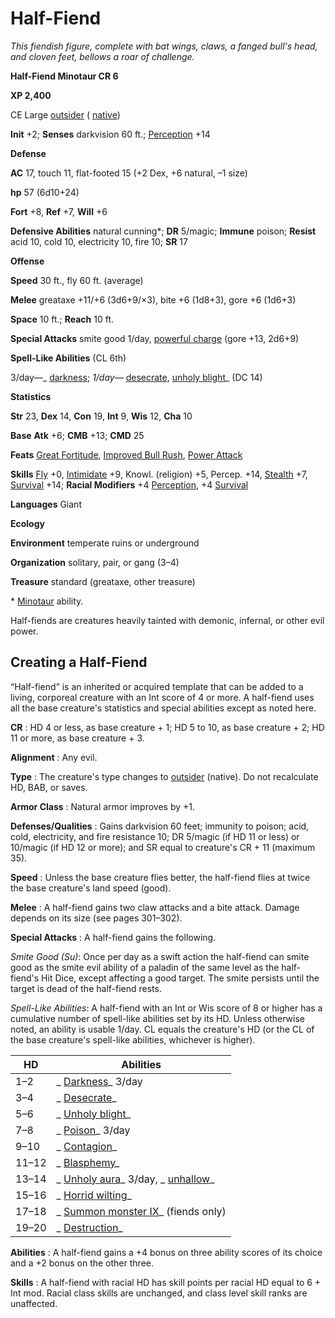 # Half-Fiend

_This fiendish figure, complete with bat wings, claws, a fanged bull's head, and cloven feet, bellows a roar of challenge._

**Half-Fiend Minotaur CR 6**

**XP 2,400**

CE Large [outsider](creatureTypes#_outsider) ( [native](creatureTypes#_native-subtype))

**Init** +2; **Senses** darkvision 60 ft.; [Perception](../skills/perception#_perception) +14

**Defense**

**AC** 17, touch 11, flat-footed 15 (+2 Dex, +6 natural, –1 size)

**hp** 57 (6d10+24)

**Fort** +8, **Ref** +7, **Will** +6

**Defensive Abilities** natural cunning\*; **DR** 5/magic; **Immune** poison; **Resist** acid 10, cold 10, electricity 10, fire 10; **SR** 17

**Offense**

**Speed** 30 ft., fly 60 ft. (average)

**Melee** greataxe +11/+6 (3d6+9/×3), bite +6 (1d8+3), gore +6 (1d6+3)

**Space** 10 ft.; **Reach** 10 ft.

**Special Attacks** smite good 1/day, [powerful charge](universalMonsterRules#_powerful-charge) (gore +13, 2d6+9)

**Spell-Like Abilities** (CL 6th)

3/day—_ [darkness](../spells/darkness#_darkness); _1/day—_ [desecrate](../spells/desecrate#_desecrate), [unholy blight](../spells/unholyBlight#_unholy-blight)_ (DC 14)

**Statistics**

**Str** 23, **Dex** 14, **Con** 19, **Int** 9, **Wis** 12, **Cha** 10

**Base**  **Atk** +6; **CMB** +13; **CMD** 25

**Feats** [Great Fortitude](../feats#_great-fortitude), [Improved Bull Rush](../feats#_improved-bull-rush), [Power Attack](../feats#_power-attack)

**Skills** [Fly](../skills/fly#_fly) +0, [Intimidate](../skills/intimidate#_intimidate) +9, Knowl. (religion) +5, Percep. +14, [Stealth](../skills/stealth#_stealth) +7, [Survival](../skills/survival#_survival) +14; **Racial Modifiers** +4 [Perception](../skills/perception#_perception), +4 [Survival](../skills/survival#_survival)

**Languages** Giant

**Ecology**

**Environment** temperate ruins or underground

**Organization** solitary, pair, or gang (3–4)

**Treasure** standard (greataxe, other treasure)

\* [Minotaur](minotaur) ability.

Half-fiends are creatures heavily tainted with demonic, infernal, or other evil power.

## Creating a Half-Fiend

“Half-fiend” is an inherited or acquired template that can be added to a living, corporeal creature with an Int score of 4 or more. A half-fiend uses all the base creature's statistics and special abilities except as noted here.

**CR** : HD 4 or less, as base creature + 1; HD 5 to 10, as base creature + 2; HD 11 or more, as base creature + 3.

**Alignment** : Any evil.

**Type** : The creature's type changes to [outsider](creatureTypes#_outsider) (native). Do not recalculate HD, BAB, or saves.

**Armor Class** : Natural armor improves by +1.

**Defenses/Qualities** : Gains darkvision 60 feet; immunity to poison; acid, cold, electricity, and fire resistance 10; DR 5/magic (if HD 11 or less) or 10/magic (if HD 12 or more); and SR equal to creature's CR + 11 (maximum 35).

**Speed** : Unless the base creature flies better, the half-fiend flies at twice the base creature's land speed (good).

**Melee** : A half-fiend gains two claw attacks and a bite attack. Damage depends on its size (see pages 301–302).

**Special Attacks** : A half-fiend gains the following.

_Smite Good (Su)_: Once per day as a swift action the half-fiend can smite good as the smite evil ability of a paladin of the same level as the half-fiend's Hit Dice, except affecting a good target. The smite persists until the target is dead of the half-fiend rests.

  
  

_Spell-Like Abilities_: A half-fiend with an Int or Wis score of 8 or higher has a cumulative number of spell-like abilities set by its HD. Unless otherwise noted, an ability is usable 1/day. CL equals the creature's HD (or the CL of the base creature's spell-like abilities, whichever is higher).

  
  

| HD | Abilities |
| --- | --- |
| 1–2 | _ [Darkness](../spells/darkness#_darkness)_ 3/day |
| 3–4 | _ [Desecrate](../spells/desecrate#_desecrate)_ |
| 5–6 | _ [Unholy blight](../spells/unholyBlight#_unholy-blight)_ |
| 7–8 | _ [Poison](../spells/poison#_poison)_ 3/day |
| 9–10 | _ [Contagion](../spells/contagion#_contagion)_ |
| 11–12 | _ [Blasphemy](../spells/blasphemy#_blasphemy)_ |
| 13–14 | _ [Unholy aura](../spells/unholyAura#_unholy-aura)_ 3/day, _ [unhallow](../spells/unhallow#_unhallow)_ |
| 15–16 | _ [Horrid wilting](../spells/horridWilting#_horrid-wilting)_ |
| 17–18 | _ [Summon monster IX](../spells/summonMonster#_summon-monster-ix)_ (fiends only) |
| 19–20 | _ [Destruction](../spells/destruction#_destruction)_ |

**Abilities** : A half-fiend gains a +4 bonus on three ability scores of its choice and a +2 bonus on the other three.

**Skills** : A half-fiend with racial HD has skill points per racial HD equal to 6 + Int mod. Racial class skills are unchanged, and class level skill ranks are unaffected.

